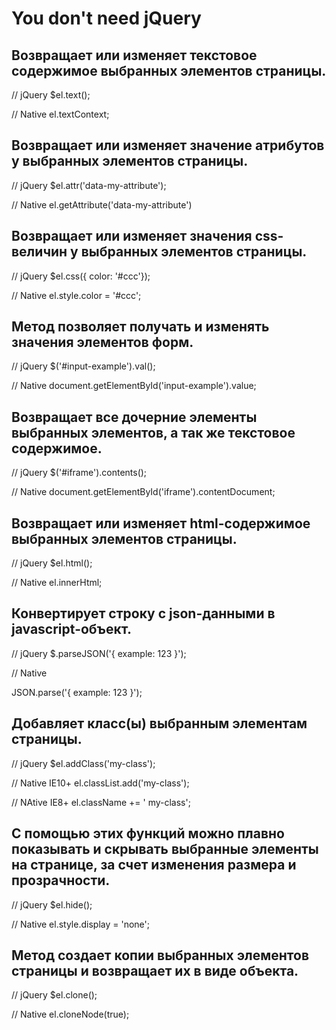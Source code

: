 # You don't need jQuery

## Возвращает или изменяет текстовое содержимое выбранных элементов страницы.

// jQuery
$el.text();

// Native
el.textContext;

## Возвращает или изменяет значение атрибутов у выбранных элементов страницы.

// jQuery
$el.attr('data-my-attribute');

// Native
el.getAttribute('data-my-attribute')

## Возвращает или изменяет значения css-величин у выбранных элементов страницы.

// jQuery
$el.css({ color: '#ccc'});

// Native
el.style.color = '#ccc';

## Метод позволяет получать и изменять значения элементов форм.

// jQuery
$('#input-example').val();

// Native
document.getElementById('input-example').value;

## Возвращает все дочерние элементы выбранных элементов, а так же текстовое содержимое.

// jQuery
$('#iframe').contents();

// Native
document.getElementById('iframe').contentDocument;

## Возвращает или изменяет html-содержимое выбранных элементов страницы.

// jQuery
$el.html();

// Native
el.innerHtml;

## Конвертирует строку с json-данными в javascript-объект.

// jQuery
$.parseJSON('{ example: 123 }');

// Native

JSON.parse('{ example: 123 }');

## Добавляет класс(ы) выбранным элементам страницы.

// jQuery
$el.addClass('my-class');

// Native IE10+
el.classList.add('my-class');

// NAtive IE8+
el.className += ' my-class';

## С помощью этих функций можно плавно показывать и скрывать выбранные элементы на странице, за счет изменения размера и прозрачности.

// jQuery
$el.hide();

// Native
el.style.display = 'none';

## Метод создает копии выбранных элементов страницы и возвращает их в виде объекта.

// jQuery
$el.clone();

// Native
el.cloneNode(true);
